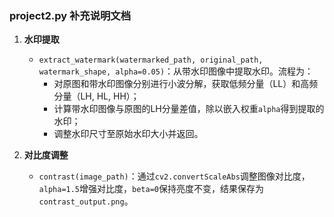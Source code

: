 ### **project2.py 补充说明文档**
1. **水印提取**
   - `extract_watermark(watermarked_path, original_path, watermark_shape, alpha=0.05)`：从带水印图像中提取水印。流程为：
     - 对原图和带水印图像分别进行小波分解，获取低频分量（LL）和高频分量（LH, HL, HH）；
     - 计算带水印图像与原图的LH分量差值，除以嵌入权重`alpha`得到提取的水印；
     - 调整水印尺寸至原始水印大小并返回。

2. **对比度调整**
   - `contrast(image_path)`：通过`cv2.convertScaleAbs`调整图像对比度，`alpha=1.5`增强对比度，`beta=0`保持亮度不变，结果保存为`contrast_output.png`。
